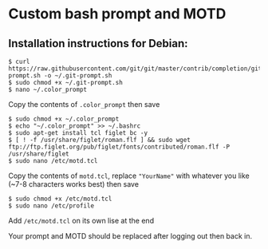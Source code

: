 # Custom bash prompt and MOTD

## Installation instructions for Debian:

	$ curl https://raw.githubusercontent.com/git/git/master/contrib/completion/git-prompt.sh -o ~/.git-prompt.sh
	$ sudo chmod +x ~/.git-prompt.sh
	$ nano ~/.color_prompt

Copy the contents of  `.color_prompt` then save

	$ sudo chmod +x ~/.color_prompt
	$ echo "~/.color_prompt" >> ~/.bashrc
	$ sudo apt-get install tcl figlet bc -y
	$ [ ! -f /usr/share/figlet/roman.flf ] && sudo wget ftp://ftp.figlet.org/pub/figlet/fonts/contributed/roman.flf -P /usr/share/figlet
	$ sudo nano /etc/motd.tcl

Copy the contents of `motd.tcl`, replace `"YourName"` with whatever you like (~7-8 characters works best) then save

	$ sudo chmod +x /etc/motd.tcl
	$ sudo nano /etc/profile

Add `/etc/motd.tcl` on its own lise at the end

Your prompt and MOTD should be replaced after logging out then back in.
